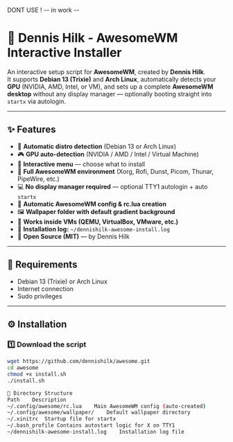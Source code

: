 DONT USE ! -- in work -- 



# 🐧 Dennis Hilk - AwesomeWM Interactive Installer

An interactive setup script for **AwesomeWM**, created by **Dennis Hilk**.  
It supports **Debian 13 (Trixie)** and **Arch Linux**, automatically detects your **GPU** (NVIDIA, AMD, Intel, or VM), and sets up a complete **AwesomeWM desktop** without any display manager — optionally booting straight into `startx` via autologin.

---

## ✨ Features

- 🧠 **Automatic distro detection** (Debian 13 or Arch Linux)
- 🎮 **GPU auto-detection** (NVIDIA / AMD / Intel / Virtual Machine)
- 🧰 **Interactive menu** — choose what to install
- 🧱 **Full AwesomeWM environment** (Xorg, Rofi, Dunst, Picom, Thunar, PipeWire, etc.)
- 💻 **No display manager required** — optional TTY1 autologin + auto `startx`
- 🎨 **Automatic AwesomeWM config & rc.lua creation**
- 🖼️ **Wallpaper folder with default gradient background**
- 🧩 **Works inside VMs (QEMU, VirtualBox, VMware, etc.)**
- 💾 **Installation log:** `~/dennishilk-awesome-install.log`
- 🧡 **Open Source (MIT)** — by Dennis Hilk

---

## 🧩 Requirements

- Debian 13 (Trixie) or Arch Linux  
- Internet connection  
- Sudo privileges  

---

## ⚙️ Installation

### 1️⃣ Download the script

```bash
wget https://github.com/dennishilk/awesome.git
cd awesome
chmod +x install.sh
./install.sh

📁 Directory Structure
Path	Description
~/.config/awesome/rc.lua	Main AwesomeWM config (auto-created)
~/.config/awesome/wallpaper/	Default wallpaper directory
~/.xinitrc	Startup file for startx
~/.bash_profile	Contains autostart logic for X on TTY1
~/dennishilk-awesome-install.log	Installation log file
